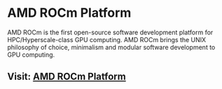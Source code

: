 # AMD ROCm Platform

AMD ROCm is the first open-source software development platform for HPC/Hyperscale-class GPU computing. AMD ROCm brings the UNIX philosophy of choice, minimalism and modular software development to GPU computing.

## Visit: [AMD ROCm Platform](https://rocm.github.io/)
